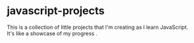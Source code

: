 # javascript-projects
 This is a collection of little projects that I'm creating as I learn JavaScript. It's like a showcase of my progress .
